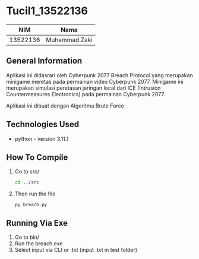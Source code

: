 # Tucil1_13522136

| NIM | Nama |
| :---: | :---: |
| 13522136 | Muhammad Zaki |


## General Information
Aplikasi ini didasrari oleh Cyberpunk 2077 Breach Protocol yang merupakan minigame meretas pada permainan video Cyberpunk 2077.
Minigame ini merupakan simulasi peretasan jaringan local dari ICE (Intrusion Countermeasures
Electronics) pada permainan Cyberpunk 2077. 

Aplikasi ini dibuat dengan Algoritma Brute Force

## Technologies Used
- python - version 3.11.1


## How To Compile
1. Go to src/

    ```bash
    cd ../src
    ```

2. Then run the file
    ```
    py breach.py
    ```

## Running Via Exe
1. Go to bin/
2. Run the breach.exe
3. Select input via CLI or .txt (input .txt in test folder)

